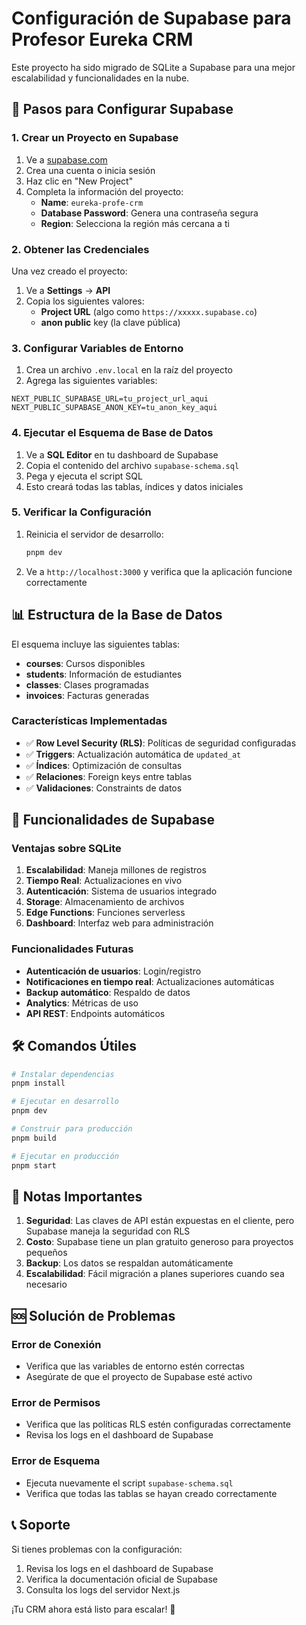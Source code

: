 # Configuración de Supabase para Profesor Eureka CRM

Este proyecto ha sido migrado de SQLite a Supabase para una mejor escalabilidad y funcionalidades en la nube.

## 🚀 Pasos para Configurar Supabase

### 1. Crear un Proyecto en Supabase

1. Ve a [supabase.com](https://supabase.com)
2. Crea una cuenta o inicia sesión
3. Haz clic en "New Project"
4. Completa la información del proyecto:
   - **Name**: `eureka-profe-crm`
   - **Database Password**: Genera una contraseña segura
   - **Region**: Selecciona la región más cercana a ti

### 2. Obtener las Credenciales

Una vez creado el proyecto:

1. Ve a **Settings** → **API**
2. Copia los siguientes valores:
   - **Project URL** (algo como `https://xxxxx.supabase.co`)
   - **anon public** key (la clave pública)

### 3. Configurar Variables de Entorno

1. Crea un archivo `.env.local` en la raíz del proyecto
2. Agrega las siguientes variables:

```env
NEXT_PUBLIC_SUPABASE_URL=tu_project_url_aqui
NEXT_PUBLIC_SUPABASE_ANON_KEY=tu_anon_key_aqui
```

### 4. Ejecutar el Esquema de Base de Datos

1. Ve a **SQL Editor** en tu dashboard de Supabase
2. Copia el contenido del archivo `supabase-schema.sql`
3. Pega y ejecuta el script SQL
4. Esto creará todas las tablas, índices y datos iniciales

### 5. Verificar la Configuración

1. Reinicia el servidor de desarrollo:
   ```bash
   pnpm dev
   ```

2. Ve a `http://localhost:3000` y verifica que la aplicación funcione correctamente

## 📊 Estructura de la Base de Datos

El esquema incluye las siguientes tablas:

- **courses**: Cursos disponibles
- **students**: Información de estudiantes
- **classes**: Clases programadas
- **invoices**: Facturas generadas

### Características Implementadas

- ✅ **Row Level Security (RLS)**: Políticas de seguridad configuradas
- ✅ **Triggers**: Actualización automática de `updated_at`
- ✅ **Índices**: Optimización de consultas
- ✅ **Relaciones**: Foreign keys entre tablas
- ✅ **Validaciones**: Constraints de datos

## 🔧 Funcionalidades de Supabase

### Ventajas sobre SQLite

1. **Escalabilidad**: Maneja millones de registros
2. **Tiempo Real**: Actualizaciones en vivo
3. **Autenticación**: Sistema de usuarios integrado
4. **Storage**: Almacenamiento de archivos
5. **Edge Functions**: Funciones serverless
6. **Dashboard**: Interfaz web para administración

### Funcionalidades Futuras

- **Autenticación de usuarios**: Login/registro
- **Notificaciones en tiempo real**: Actualizaciones automáticas
- **Backup automático**: Respaldo de datos
- **Analytics**: Métricas de uso
- **API REST**: Endpoints automáticos

## 🛠️ Comandos Útiles

```bash
# Instalar dependencias
pnpm install

# Ejecutar en desarrollo
pnpm dev

# Construir para producción
pnpm build

# Ejecutar en producción
pnpm start
```

## 📝 Notas Importantes

1. **Seguridad**: Las claves de API están expuestas en el cliente, pero Supabase maneja la seguridad con RLS
2. **Costo**: Supabase tiene un plan gratuito generoso para proyectos pequeños
3. **Backup**: Los datos se respaldan automáticamente
4. **Escalabilidad**: Fácil migración a planes superiores cuando sea necesario

## 🆘 Solución de Problemas

### Error de Conexión
- Verifica que las variables de entorno estén correctas
- Asegúrate de que el proyecto de Supabase esté activo

### Error de Permisos
- Verifica que las políticas RLS estén configuradas correctamente
- Revisa los logs en el dashboard de Supabase

### Error de Esquema
- Ejecuta nuevamente el script `supabase-schema.sql`
- Verifica que todas las tablas se hayan creado correctamente

## 📞 Soporte

Si tienes problemas con la configuración:

1. Revisa los logs en el dashboard de Supabase
2. Verifica la documentación oficial de Supabase
3. Consulta los logs del servidor Next.js

¡Tu CRM ahora está listo para escalar! 🚀
